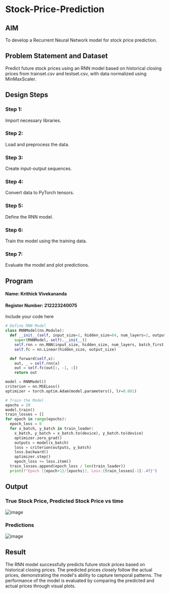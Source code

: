 # Stock-Price-Prediction


## AIM

To develop a Recurrent Neural Network model for stock price prediction.

## Problem Statement and Dataset
Predict future stock prices using an RNN model based on historical closing prices from trainset.csv and testset.csv, with data normalized using MinMaxScaler.

## Design Steps

### Step 1:
Import necessary libraries.
### Step 2:
Load and preprocess the data.
### Step 3:
Create input-output sequences.
### Step 4:
Convert data to PyTorch tensors.
### Step 5:
Define the RNN model.
### Step 6:
Train the model using the training data.
### Step 7:
Evaluate the model and plot predictions.
## Program
#### Name: Krithick Vivekananda
#### Register Number: 212223240075
Include your code here
```Python
# Define RNN Model
class RNNModel(nn.Module):
  def __init__(self, input_size=1, hidden_size=64, num_layers=2, output_size=1):
    super(RNNModel, self).__init__()
    self.rnn = nn.RNN(input_size, hidden_size, num_layers, batch_first = True)
    self.fc = nn.Linear(hidden_size, output_size)

  def forward(self,x):
    out, _ = self.rnn(x)
    out = self.fc(out[:, -1, :])
    return out

model = RNNModel()
criterion = nn.MSELoss()
optimizer = torch.optim.Adam(model.parameters(), lr=0.001)

# Train the Model
epochs = 20
model.train()
train_losses = []
for epoch in range(epochs):
  epoch_loss = 0
  for x_batch, y_batch in train_loader:
    x_batch, y_batch = x_batch.to(device), y_batch.to(device)
    optimizer.zero_grad()
    outputs = model(x_batch)
    loss = criterion(outputs, y_batch)
    loss.backward()
    optimizer.step()
    epoch_loss += loss.item()
  train_losses.append(epoch_loss / len(train_loader))
  print(f"Epoch [{epoch+1}/{epochs}], Loss:{train_losses[-1]:.4f}")

```

## Output

### True Stock Price, Predicted Stock Price vs time

![image](https://github.com/user-attachments/assets/00a62914-4c0a-46e2-a64d-e36e385f0b05)

### Predictions 
![image](https://github.com/user-attachments/assets/65d92ed3-ff69-4bfb-8d35-5777b70c86c6)

## Result
The RNN model successfully predicts future stock prices based on historical closing prices. The predicted prices closely follow the actual prices, demonstrating the model's ability to capture temporal patterns. The performance of the model is evaluated by comparing the predicted and actual prices through visual plots.

